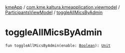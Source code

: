 [kmeApp](../../index.md) / [com.kme.kaltura.kmeapplication.viewmodel](../index.md) / [ParticipantsViewModel](index.md) / [toggleAllMicsByAdmin](./toggle-all-mics-by-admin.md)

# toggleAllMicsByAdmin

`fun toggleAllMicsByAdmin(enable: `[`Boolean`](https://kotlinlang.org/api/latest/jvm/stdlib/kotlin/-boolean/index.html)`): `[`Unit`](https://kotlinlang.org/api/latest/jvm/stdlib/kotlin/-unit/index.html)